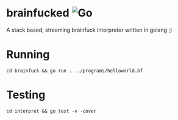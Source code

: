 # brainfucked ![Go](https://github.com/swd543/brainfucked/actions/workflows/workflows/go.yml/badge.svg)
A stack based, streaming brainfuck interpreter written in golang ;)

# Running
`cd brainfuck && go run . ../programs/helloworld.bf`

# Testing
`cd interpret && go test -v -cover`
